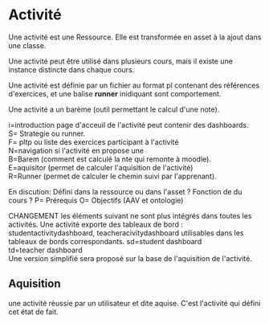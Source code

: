 
# Activité

Une activité est une Ressource.
Elle est transformée en asset à la ajout dans une classe.

Une activité peut être utilisé dans plusieurs cours, mais il existe une instance distincte dans chaque cours. 

Une activité  est définie par un fichier au format pl contenant des références d'exercices, et une balise **runner** inidiquant sont comportement. 

Une activité a un barème (outil permettant le calcul d'une note).


i=introduction  page d'acceuil de l'activité peut contenir des dashboards.  
S= Strategie  ou runner.   
F= pltp ou liste des exercices participant à l'activité  
N=navigation si l'activité en propose une    
B=Barem (comment est calculé la nte qui remonte à moodle).  
E=aquisitor (permet de calculer l'aquisition de l'activité)    
R=Runner (permet de calculer le chemin suivi par l'apprenant).  

En discution: Défini dans la ressource ou dans l'asset ? Fonction de du cours ? 
P= Prérequis 
O= Objectifs (AAV et ontologie)

CHANGEMENT les éléments suivant ne sont plus intégrés dans toutes les activités. 
Une activité exporte des tableaux de bord : studentactivitydashboard, teacheracivitydashboard utilisables dans les tableaux de bords correspondants.
sd=student dashboard  
td=teacher dashboard  
Une version simplifié sera proposé sur la base de l'aquisition de l'activité.

## Aquisition

une activité réussie par un utilisateur et dite aquise. C'est l'activité qui défini cet état de fait.




